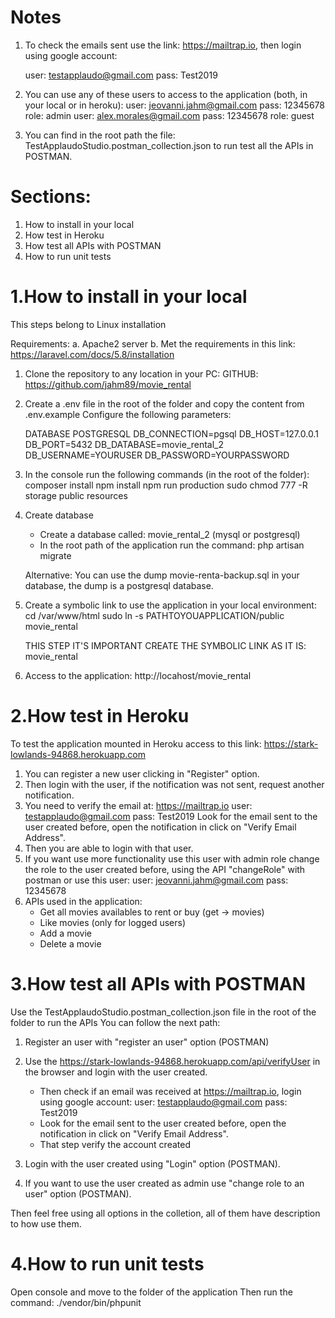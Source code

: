 # Notes
1. To check the emails sent use the link: https://mailtrap.io, then login using google account:

   user: testapplaudo@gmail.com
   pass: Test2019

2. You can use any of these users to access to the application (both, in your local or in heroku):
   user: jeovanni.jahm@gmail.com pass: 12345678  role: admin
   user: alex.morales@gmail.com pass: 12345678  role: guest

3. You can find in the root path the file: TestApplaudoStudio.postman_collection.json to run test 
   all the APIs in POSTMAN.

# Sections:
1. How to install in your local
2. How test in Heroku
3. How test all APIs with POSTMAN
3. How to run unit tests

# 1.How to install in your local
This steps belong to Linux installation

Requirements:
a. Apache2 server
b. Met the requirements in this link: https://laravel.com/docs/5.8/installation

1. Clone the repository to any location in your PC:
   GITHUB: https://github.com/jahm89/movie_rental

2. Create a .env file in the root of the folder and copy the content from .env.example
   Configure the following parameters:

   DATABASE POSTGRESQL
   DB_CONNECTION=pgsql
   DB_HOST=127.0.0.1
   DB_PORT=5432
   DB_DATABASE=movie_rental_2
   DB_USERNAME=YOURUSER
   DB_PASSWORD=YOURPASSWORD


3. In the console run the following commands (in the root of the folder): 
   composer install
   npm install
   npm run production
   sudo chmod 777 -R storage public resources


4. Create database

   - Create a database called: movie_rental_2 (mysql or postgresql)
   - In the root path of the application run the command: php artisan migrate

   Alternative: You can use the dump movie-renta-backup.sql in your database,
   the dump is a postgresql database.

5. Create a symbolic link to use the application in your local environment:
   cd /var/www/html
   sudo ln -s PATHTOYOUAPPLICATION/public  movie_rental

   THIS STEP IT'S IMPORTANT CREATE THE SYMBOLIC LINK AS IT IS: movie_rental

6. Access to the application: http://locahost/movie_rental

# 2.How test in Heroku
To test the application mounted in Heroku access to this link: https://stark-lowlands-94868.herokuapp.com

1. You can register a new user clicking in "Register" option.
2. Then login with the user, if the notification was not sent, request another notification.
3. You need to verify the email at: https://mailtrap.io
   user: testapplaudo@gmail.com
   pass: Test2019
   Look for the email sent to the user created before, open the notification in click on "Verify Email Address".
4. Then you are able to login with that user.
5. If you want use more functionality use this user with admin role change the role to the user created before, using the API "changeRole" with postman or use this user:
     user: jeovanni.jahm@gmail.com pass: 12345678 
6. APIs used in the application:
   - Get all movies availables to rent or buy (get -> movies)
   - Like movies (only for logged users)
   - Add a movie
   - Delete a movie

# 3.How test all APIs with POSTMAN
Use the TestApplaudoStudio.postman_collection.json file in the root of the folder to run the APIs
You can follow the next path:
1. Register an user with "register an user" option (POSTMAN)
2. Use the https://stark-lowlands-94868.herokuapp.com/api/verifyUser in the browser and login with the user created.
   - Then check if an email was received at https://mailtrap.io, login using google account:
     user: testapplaudo@gmail.com
     pass: Test2019
   - Look for the email sent to the user created before, open the notification in click on "Verify Email Address".
   - That step verify the account created

3. Login with the user created using "Login" option (POSTMAN).
4. If you want to use the user created as admin use "change role to an user" option (POSTMAN).

Then feel free using all options in the colletion, all of them have description to how use them.

# 4.How to run unit tests
Open console and move to the folder of the application
Then run the command: ./vendor/bin/phpunit